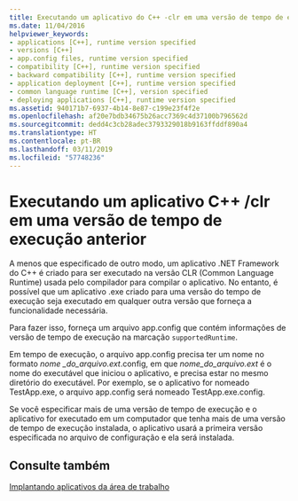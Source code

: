 ```yaml
---
title: Executando um aplicativo do C++ -clr em uma versão de tempo de execução anterior
ms.date: 11/04/2016
helpviewer_keywords:
- applications [C++], runtime version specified
- versions [C++]
- app.config files, runtime version specified
- compatibility [C++], runtime version specified
- backward compatibility [C++], runtime version specified
- application deployment [C++], runtime version specified
- common language runtime [C++], version specified
- deploying applications [C++], runtime version specified
ms.assetid: 940171b7-6937-4b14-8e87-c199e23f4f2e
ms.openlocfilehash: af20e7bdb34675b26acc7369c4d37100b796562d
ms.sourcegitcommit: dedd4c3cb28adec3793329018b9163ffddf890a4
ms.translationtype: HT
ms.contentlocale: pt-BR
ms.lasthandoff: 03/11/2019
ms.locfileid: "57748236"
---
```

# <a name="running-a-c-clr-application-on-a-previous-runtime-version"></a>Executando um aplicativo C++ /clr em uma versão de tempo de execução anterior

A menos que especificado de outro modo, um aplicativo .NET Framework do C++ é criado para ser executado na versão CLR (Common Language Runtime) usada pelo compilador para compilar o aplicativo. No entanto, é possível que um aplicativo .exe criado para uma versão do tempo de execução seja executado em qualquer outra versão que forneça a funcionalidade necessária.

Para fazer isso, forneça um arquivo app.config que contém informações de versão de tempo de execução na marcação `supportedRuntime`.

Em tempo de execução, o arquivo app.config precisa ter um nome no formato *nome _do_arquivo.ext*.config, em que *nome_do_arquivo.ext* é o nome do executável que iniciou o aplicativo, e precisa estar no mesmo diretório do executável. Por exemplo, se o aplicativo for nomeado TestApp.exe, o arquivo app.config será nomeado TestApp.exe.config.

Se você especificar mais de uma versão de tempo de execução e o aplicativo for executado em um computador que tenha mais de uma versão de tempo de execução instalada, o aplicativo usará a primeira versão especificada no arquivo de configuração e ela será instalada.

## <a name="see-also"></a>Consulte também

[Implantando aplicativos da área de trabalho](../ide/deploying-native-desktop-applications-visual-cpp.md)
